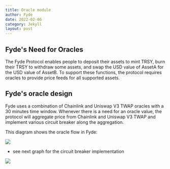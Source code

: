 ```yaml
---
title: Oracle module
author: Fyde  
date: 2022-02-06
category: Jekyll
layout: post
---
```


## Fyde's Need for Oracles
The Fyde Protocol enables people to deposit their assets to mint TRSY, burn their TRSY to withdraw some assets, and swap the USD value of AssetA for the USD value of AssetB. To support these functions, the protocol requires oracles to provide price feeds for all supported assets.

## Fyde's oracle design
Fyde uses a combination of Chainlink and Uniswap V3 TWAP oracles with a 30 minutes time window. Whenever there is a need for an oracle value, the protocol will aggregate price from Chainlink and Uniswap V3 TWAP and implement various circuit breaker along the aggregation.

This diagram shows the oracle flow in Fyde:

<img src="{{site.baseurl}}/illustrations/OracleFlow.svg">

* see next graph for the circuit breaker implementation


<img src="{{site.baseurl}}/illustrations/CircuitBreaker.svg">

